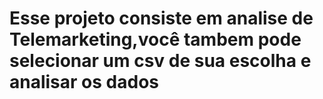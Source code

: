 # Esse projeto consiste em analise de Telemarketing,você tambem pode selecionar um csv de sua escolha e analisar os dados 
